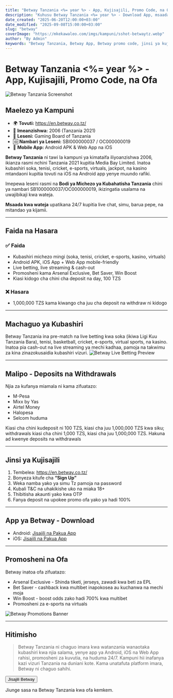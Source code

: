 ```yaml
---
title: "Betway Tanzania <%= year %> - App, Kujisajili, Promo Code, na Ofa"
description: "Kuhusu Betway Tanzania <%= year %> - Download App, msaada wa kujisajili, promo code, na ofa. Ijue kampuni hii kwa undani, faida na hasara za kuitumia."
date_created: "2025-06-20T12:00:00+03:00"
date_modified: "2025-09-08T15:00:00+03:00"
slug: "betway"
coverImage: "https://mkekawaleo.com/imgs/kampuni/sshot-betwaytz.webp"
author: "By Admin"
keywords: "Betway Tanzania, Betway App, Betway promo code, jinsi ya kujisajili Betway, betting Tanzania"
---
```


# Betway Tanzania <%= year %> - App, Kujisajili, Promo Code, na Ofa
![Betway Tanzania Screenshot](/imgs/kampuni/sshot-betwaytz.webp)

## Maelezo ya Kampuni
- 🌍 **Tovuti:** <a class="link-success" href="/betway/register" target="_blank" rel="nofollow sponsored">https://en.betway.co.tz/</a>
- 📅 **Imeanzishwa:** 2006 (Tanzania 2021)
- 🎰 **Leseni:** Gaming Board of Tanzania
- 🆔 **Nambari ya Leseni:** SBI000000037 / OC000000019
- 📱 **Mobile App:** Android APK & Web App na iOS

**Betway Tanzania** ni tawi la kampuni ya kimataifa iliyoanzishwa 2006, ikianza rasmi nchini Tanzania 2021 kupitia Media Bay Limited. Inatoa kubashiri soka, tenisi, cricket, e-sports, virtuals, jackpot, na kasino mtandaoni kupitia tovuti na iOS na Android app yenye muundo rafiki.

Imepewa leseni rasmi na **Bodi ya Michezo ya Kubahatisha Tanzania** chini ya nambari SB1000000037/OC000000019, ikizingatia usalama na uwajibikaji kwa wateja.

**Msaada kwa wateja** upatikana 24/7 kupitia live chat, simu, barua pepe, na mitandao ya kijamii.

---

## Faida na Hasara

### ✅ Faida
- Kubashiri michezo mingi (soka, tenisi, cricket, e-sports, kasino, virtuals)
- Android APK, iOS App + Web App mobile-friendly
- Live betting, live streaming & cash-out
- Promosheni kama Arsenal Exclusive, Bet Saver, Win Boost
- Kiasi kidogo cha chini cha deposit na day, 100 TZS

### ❌ Hasara
- 1,000,000 TZS kama kiwango cha juu cha deposit na withdraw ni kidogo

---

## Machaguo ya Kubashiri
Betway Tanzania ina pre-match na live betting kwa soka (ikiwa Ligi Kuu Tanzania Bara), tenisi, basketball, cricket, e-sports, virtual sports, na kasino. Inatoa pia cash-out na live streaming ya mechi kadhaa, pamoja na takwimu za kina zinazokusaidia kubashiri vizuri.
![Betway Live Betting Preview](/imgs/kampuni/sshot-betwaytz-live.webp)

---

## Malipo - Deposits na Withdrawals
Njia za kufanya miamala ni kama zifuatazo:
- M-Pesa
- Mixx by Yas
- Airtel Money
- Halopesa
- Selcom huduma

Kiasi cha chini kudeposit ni 100 TZS, kiasi cha juu 1,000,000 TZS kwa siku; withdrawals kiasi cha chini 1,000 TZS, kiasi cha juu 1,000,000 TZS. Hakuna ad kwenye deposits na withdrawals

---

## Jinsi ya Kujisajili
1. Tembelea: <a class="link-success" href="/betway/register" target="_blank" rel="nofollow sponsored">https://en.betway.co.tz/</a>
2. Bonyeza kitufe cha <strong>“Sign Up”</strong>
3. Weka namba yako ya simu Tz pamoja na password
4. Kubali T&C na uhakikishe uko na miaka 18+
5. Thibitisha akaunti yako kwa OTP
6. Fanya deposit na upokee promo ofa yako ya hadi 100%

---

## App ya Betway - Download
- <i class="fa-brands fa-android me-1"></i> Android: <a href="/betway/register" class="link-success" target="_blank" rel="nofollow sponsored">Jisajili na Pakua App</a>
- <i class="fa-brands fa-apple me-1"></i> iOS: <a href="/betway/register" class="link-success" target="_blank" rel="nofollow sponsored">Jisajili na Pakua App</a>

---

## Promosheni na Ofa
Betway inatoa ofa zifuatazo:
- Arsenal Exclusive - Shinda tiketi, jerseys, zawadi kwa beti za EPL
- Bet Saver - cashback kwa multibet inapokosea au kuchanwa na mechi moja
- Win Boost - boost odds zako hadi 700% kwa multibet
- Promosheni za e-sports na virtuals

![Betway Promotions Banner](/imgs/betsaver.webp)

---

## Hitimisho
> Betway Tanzania ni chaguo imara kwa watanzania wanaotaka kubashiri kwa njia salama, yenye app ya Android, iOS na Web App rahisi, promosheni za kuvutia, na huduma 24/7. Kampuni hii inafanya kazi vizuri Tanzania na duniani kote. Kama unatafuta platform imara, Betway ni chaguo sahihi.

<div class="aff-cont">
    <div>
      <button type="button" onclick="window.open('/betway/register', '_blank')">
        Jisajili Betway
        <i class="fffas fa-solid fa-up-right-from-square ms-2 text-light"></i>
      </button>
    </div>
    <p class="text-center">Jiunge sasa na Betway Tanzania kwa ofa kemkem.</p>
</div>

